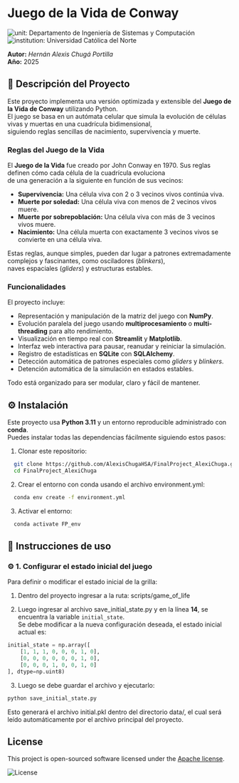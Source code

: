 # Juego de la Vida de Conway

![unit: Departamento de Ingeniería de Sistemas y Computación](https://img.shields.io/badge/course-Departamento%20de%20Ingenier%C3%ADa%20de%20Sistemas%20y%20Computaci%C3%B3n-blue?logo=coursera)
![institution: Universidad Católica del Norte](https://img.shields.io/badge/institution-Universidad%20Cat%C3%B3lica%20del%20Norte-blue?logo=google-scholar)

**Autor:** *Hernán Alexis Chugá Portilla*  
**Año:** 2025

## 📄 Descripción del Proyecto

Este proyecto implementa una versión optimizada y extensible del **Juego de la Vida de Conway** utilizando Python.  
El juego se basa en un autómata celular que simula la evolución de células vivas y muertas en una cuadrícula bidimensional,  
siguiendo reglas sencillas de nacimiento, supervivencia y muerte.

### Reglas del Juego de la Vida

El **Juego de la Vida** fue creado por John Conway en 1970. Sus reglas definen cómo cada célula de la cuadrícula evoluciona  
de una generación a la siguiente en función de sus vecinos:

- **Supervivencia:** Una célula viva con 2 o 3 vecinos vivos continúa viva.
- **Muerte por soledad:** Una célula viva con menos de 2 vecinos vivos muere.
- **Muerte por sobrepoblación:** Una célula viva con más de 3 vecinos vivos muere.
- **Nacimiento:** Una célula muerta con exactamente 3 vecinos vivos se convierte en una célula viva.

Estas reglas, aunque simples, pueden dar lugar a patrones extremadamente complejos y fascinantes, como osciladores (*blinkers*),  
naves espaciales (*gliders*) y estructuras estables.

###  Funcionalidades

El proyecto incluye:

- Representación y manipulación de la matriz del juego con **NumPy**.
- Evolución paralela del juego usando **multiprocesamiento** o **multi-threading** para alto rendimiento.
- Visualización en tiempo real con **Streamlit** y **Matplotlib**.
- Interfaz web interactiva para pausar, reanudar y reiniciar la simulación.
- Registro de estadísticas en **SQLite** con **SQLAlchemy**.
- Detección automática de patrones especiales como *gliders* y *blinkers*.
- Detención automática de la simulación en estados estables.

Todo está organizado para ser modular, claro y fácil de mantener.


## ⚙️ Instalación

Este proyecto usa **Python 3.11** y un entorno reproducible administrado con **conda**.  
Puedes instalar todas las dependencias fácilmente siguiendo estos pasos:

1. Clonar este repositorio:
```bash
  git clone https://github.com/AlexisChugaHSA/FinalProject_AlexiChuga.git
  cd FinalProject_AlexiChuga
```
2. Crear el entorno con conda usando el archivo environment.yml:
```bash
  conda env create -f environment.yml
```
3. Activar el entorno:
```bash
  conda activate FP_env
```
## 🚀 Instrucciones de uso

### ⚙️ 1. Configurar el estado inicial del juego

Para definir o modificar el estado inicial de la grilla:

1. Dentro del proyecto ingresar a la ruta:
  scripts/game_of_life

2. Luego ingresar al archivo save_initial_state.py y en la línea **14**, 
se encuentra la variable `initial_state`.  
Se debe modificar a la nueva configuración deseada, el estado inicial actual es:  

```python
initial_state = np.array([
    [1, 1, 1, 0, 0, 0, 1, 0],
    [0, 0, 0, 0, 0, 0, 1, 0],
    [0, 0, 0, 1, 0, 0, 1, 0]
], dtype=np.uint8)
```
3. Luego se debe guardar el archivo y ejecutarlo:
```python
python save_initial_state.py
```
Esto generará el archivo initial.pkl dentro del directorio data/, el cual será 
leído automáticamente por el archivo principal del proyecto.

## License

This project is open-sourced software licensed under the [Apache license](LICENSE).

![License](https://img.shields.io/github/license/godiecl/template)